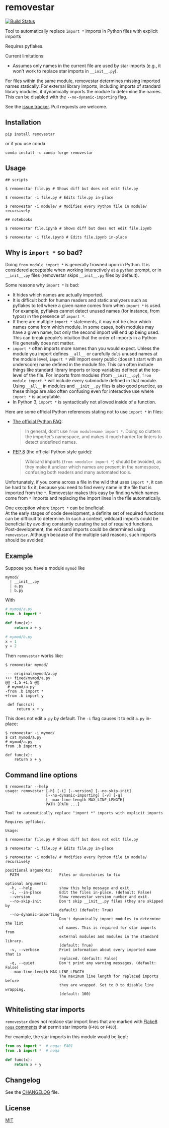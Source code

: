 # removestar

[![Build Status](https://github.com/asmeurer/removestar/actions/workflows/main.yml/badge.svg?branch=master)](https://github.com/asmeurer/removestar/actions?query=branch:master)

Tool to automatically replace `import *` imports in Python files with explicit imports

Requires pyflakes.

Current limitations:

- Assumes only names in the current file are used by star imports (e.g., it
  won't work to replace star imports in `__init__.py`).

For files within the same module, removestar determines missing imported names
statically. For external library imports, including imports of standard
library modules, it dynamically imports the module to determine the names.
This can be disabled with the `--no-dynamic-importing` flag.

See the [issue tracker](https://github.com/asmeurer/removestar/issues). Pull
requests are welcome.

## Installation

```
pip install removestar
```

or if you use conda

```
conda install -c conda-forge removestar
```

## Usage

```
## scripts

$ removestar file.py # Shows diff but does not edit file.py

$ removestar -i file.py # Edits file.py in-place

$ removestar -i module/ # Modifies every Python file in module/ recursively

## notebooks

$ removestar file.ipynb # Shows diff but does not edit file.ipynb

$ removestar -i file.ipynb # Edits file.ipynb in-place
```

## Why is `import *` so bad?

Doing `from module import *` is generally frowned upon in Python. It is
considered acceptable when working interactively at a `python` prompt, or in
`__init__.py` files (removestar skips `__init__.py` files by default).

Some reasons why `import *` is bad:

- It hides which names are actually imported.
- It is difficult both for human readers and static analyzers such as
  pyflakes to tell where a given name comes from when `import *` is used. For
  example, pyflakes cannot detect unused names (for instance, from typos) in
  the presence of `import *`.
- If there are multiple `import *` statements, it may not be clear which names
  come from which module. In some cases, both modules may have a given name,
  but only the second import will end up being used. This can break people's
  intuition that the order of imports in a Python file generally does not
  matter.
- `import *` often imports more names than you would expect. Unless the module
  you import defines `__all__` or carefully `del`s unused names at the module
  level, `import *` will import every public (doesn't start with an
  underscore) name defined in the module file. This can often include things
  like standard library imports or loop variables defined at the top-level of
  the file. For imports from modules (from `__init__.py`), `from module import
  *` will include every submodule defined in that module. Using `__all__` in
  modules and `__init__.py` files is also good practice, as these things are
  also often confusing even for interactive use where `import *` is
  acceptable.
- In Python 3, `import *` is syntactically not allowed inside of a function.

Here are some official Python references stating not to use `import *` in
files:

- [The official Python
  FAQ](https://docs.python.org/3/faq/programming.html?highlight=faq#what-are-the-best-practices-for-using-import-in-a-module):

  > In general, don’t use `from modulename import *`. Doing so clutters the
  > importer’s namespace, and makes it much harder for linters to detect
  > undefined names.

- [PEP 8](https://www.python.org/dev/peps/pep-0008/#imports) (the official
  Python style guide):

  > Wildcard imports (`from <module> import *`) should be avoided, as they
  > make it unclear which names are present in the namespace, confusing both
  > readers and many automated tools.

Unfortunately, if you come across a file in the wild that uses `import *`, it
can be hard to fix it, because you need to find every name in the file that is
imported from the `*`. Removestar makes this easy by finding which names come
from `*` imports and replacing the import lines in the file automatically.

One exception where `import *` can be bneficial:  
At the early stages of code development, a definite set of required
functions can be difficult to determine. In such a context, wildcard imports could be 
beneficial by avoiding constantly curating the set of required functions. 
Post-development, the wld card imports could be determined using `removestar`. Although 
because of the multiple said reasons, such imports should be avoided.

## Example

Suppose you have a module `mymod` like

```
mymod/
  | __init__.py
  | a.py
  | b.py
```

With

```py
# mymod/a.py
from .b import *

def func(x):
    return x + y
```

```py
# mymod/b.py
x = 1
y = 2
```

Then `removestar` works like:

```
$ removestar mymod/

--- original/mymod/a.py
+++ fixed/mymod/a.py
@@ -1,5 +1,5 @@
 # mymod/a.py
-from .b import *
+from .b import y

 def func(x):
     return x + y

```

This does not edit `a.py` by default. The `-i` flag causes it to edit `a.py` in-place:

```
$ removestar -i mymod/
$ cat mymod/a.py
# mymod/a.py
from .b import y

def func(x):
    return x + y
```

## Command line options

<!-- TODO: Autogenerate this somehow -->

```
$ removestar --help
usage: removestar [-h] [-i] [--version] [--no-skip-init]
                  [--no-dynamic-importing] [-v] [-q]
                  [--max-line-length MAX_LINE_LENGTH]
                  PATH [PATH ...]

Tool to automatically replace "import *" imports with explicit imports

Requires pyflakes.

Usage:

$ removestar file.py # Shows diff but does not edit file.py

$ removestar -i file.py # Edits file.py in-place

$ removestar -i module/ # Modifies every Python file in module/ recursively

positional arguments:
  PATH                  Files or directories to fix

optional arguments:
  -h, --help            show this help message and exit
  -i, --in-place        Edit the files in-place. (default: False)
  --version             Show removestar version number and exit.
  --no-skip-init        Don't skip __init__.py files (they are skipped by
                        default) (default: True)
  --no-dynamic-importing
                        Don't dynamically import modules to determine the list
                        of names. This is required for star imports from
                        external modules and modules in the standard library.
                        (default: True)
  -v, --verbose         Print information about every imported name that is
                        replaced. (default: False)
  -q, --quiet           Don't print any warning messages. (default: False)
  --max-line-length MAX_LINE_LENGTH
                        The maximum line length for replaced imports before
                        they are wrapped. Set to 0 to disable line wrapping.
                        (default: 100)
```

## Whitelisting star imports

`removestar` does not replace star import lines that are marked with
[Flake8 `noqa` comments][noqa-comments] that permit star imports (`F401` or
`F403`).

[noqa-comments]: https://flake8.pycqa.org/en/3.1.1/user/ignoring-errors.html#in-line-ignoring-errors

For example, the star imports in this module would be kept:

```py
from os import *  # noqa: F401
from .b import *  # noqa

def func(x):
    return x + y
```

## Changelog

See the [CHANGELOG](CHANGELOG.md) file.

## License

[MIT](LICENSE)

